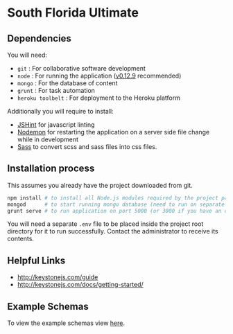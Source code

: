 # South Florida Ultimate

## Dependencies 

You will need:
- `git` : For collaborative software development
- `node` : For running the application ([v0.12.9](https://nodejs.org/en/blog/release/v0.12.9/) recommended)
- `mongo` : For the database of content
- `grunt` : For task automation
- `heroku toolbelt` : For deployment to the Heroku platform

Additionally you will require to install:
- [JSHint](http://jshint.com/install/) for javascript linting
- [Nodemon](https://github.com/remy/nodemon) for restarting the application on a server side file change while in development
- [Sass](http://sass-lang.com/install) to convert scss and sass files into css files.

## Installation process

This assumes you already have the project downloaded from git.

```bash
npm install # to install all Node.js modules required by the project package.json
mongod      # to start running mongo database (need to run on separate tab or run in background)
grunt serve # to run application on port 5000 (or 3000 if you have an older version).
```

You will need a separate `.env` file to be placed inside the project root directory for it to run successfully.  Contact the administrator to receive its contents.

## Helpful Links

- http://keystonejs.com/guide
- http://keystonejs.com/docs/getting-started/


## Example Schemas

To view the example schemas view [here](./models/Example-Schemas.md).